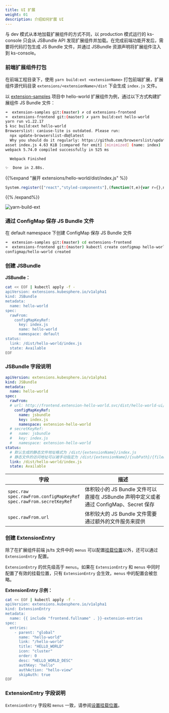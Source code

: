 ```yaml
---
title: UI 扩展
weight: 01
description: 介绍如何扩展 UI
---
```


与 dev 模式从本地加载扩展组件的方式不同，以 production 模式运行的 ks-console 只会从 JSBundle API 发现扩展组件并加载。在完成前端功能开发后，需要将代码打包生成 JS Bundle 文件，并通过 JSBundle 资源声明将扩展组件注入到 ks-console。

### 前端扩展组件打包

在前端工程目录下，使用 `yarn build:ext <extensionName>` 打包前端扩展，扩展组件源代码目录 `extensions/<extensionName>/dist` 下会生成 `index.js` 文件。

以 [extension-samples](https://github.com/kubesphere/extension-samples/tree/master/extensions-frontend) 项目中 hello-world 扩展组件为例，通过以下方式构建扩展组件 JS Bundle 文件：

```bash
➜  extension-samples git:(master) ✗ cd extensions-frontend 
➜  extensions-frontend git:(master) ✗ yarn build:ext hello-world
yarn run v1.22.17
$ ksc build:ext hello-world
Browserslist: caniuse-lite is outdated. Please run:
  npx update-browserslist-db@latest
  Why you should do it regularly: https://github.com/browserslist/update-db#readme
asset index.js 4.63 KiB [compared for emit] [minimized] (name: index)
webpack 5.74.0 compiled successfully in 525 ms

  Webpack Finished

✨  Done in 2.88s.
```

{{%expand "展开 extensions/hello-world/dist/index.js" %}}

```js
System.register(["react","styled-components"],(function(t,e){var r={},n={};return{setters:[function(t){r.default=t.default},function(t){n.default=t.default}],execute:function(){t(function(){var t={477:function(t,e,r){var n={"./base.json":77};function o(t){var e=i(t);return r(e)}function i(t){if(!r.o(n,t)){var e=new Error("Cannot find module '"+t+"'");throw e.code="MODULE_NOT_FOUND",e}return n[t]}o.keys=function(){return Object.keys(n)},o.resolve=i,t.exports=o,o.id=477},422:function(t,e,r){var n={"./base.json":214};function o(t){var e=i(t);return r(e)}function i(t){if(!r.o(n,t)){var e=new Error("Cannot find module '"+t+"'");throw e.code="MODULE_NOT_FOUND",e}return n[t]}o.keys=function(){return Object.keys(n)},o.resolve=i,t.exports=o,o.id=422},725:function(t,e,r){var n=r(825).y;e.w=function(t){if(t||(t=1),!r.y.meta||!r.y.meta.url)throw console.error("__system_context__",r.y),Error("systemjs-webpack-interop was provided an unknown SystemJS context. Expected context.meta.url, but none was provided");r.p=n(r.y.meta.url,t)}},825:function(t,e,r){function n(t,e){var r=document.createElement("a");r.href=t;for(var n="/"===r.pathname[0]?r.pathname:"/"+r.pathname,o=0,i=n.length;o!==e&&i>=0;){"/"===n[--i]&&o++}if(o!==e)throw Error("systemjs-webpack-interop: rootDirectoryLevel ("+e+") is greater than the number of directories ("+o+") in the URL path "+t);var c=n.slice(0,i+1);return r.protocol+"//"+r.host+c}e.y=n;var o=Number.isInteger||function(t){return"number"==typeof t&&isFinite(t)&&Math.floor(t)===t}},726:function(t){"use strict";t.exports=r},815:function(t){"use strict";t.exports=n},77:function(t){"use strict";t.exports={name:"Name"}},214:function(t){"use strict";t.exports={name:"名称"}}},o={};function i(e){var r=o[e];if(void 0!==r)return r.exports;var n=o[e]={exports:{}};return t[e](n,n.exports,i),n.exports}i.y=e,i.d=function(t,e){for(var r in e)i.o(e,r)&&!i.o(t,r)&&Object.defineProperty(t,r,{enumerable:!0,get:e[r]})},i.g=function(){if("object"==typeof globalThis)return globalThis;try{return this||new Function("return this")()}catch(t){if("object"==typeof window)return window}}(),i.o=function(t,e){return Object.prototype.hasOwnProperty.call(t,e)},i.r=function(t){"undefined"!=typeof Symbol&&Symbol.toStringTag&&Object.defineProperty(t,Symbol.toStringTag,{value:"Module"}),Object.defineProperty(t,"__esModule",{value:!0})},function(){var t;i.g.importScripts&&(t=i.g.location+"");var e=i.g.document;if(!t&&e&&(e.currentScript&&(t=e.currentScript.src),!t)){var r=e.getElementsByTagName("script");if(r.length)for(var n=r.length-1;n>-1&&(!t||!/^http(s?):/.test(t));)t=r[n--].src}if(!t)throw new Error("Automatic publicPath is not supported in this browser");t=t.replace(/#.*$/,"").replace(/\?.*$/,"").replace(/\/[^\/]+$/,"/"),i.p=t}();var c={};return(0,i(725).w)(1),function(){"use strict";i.r(c),i.d(c,{default:function(){return j}});var t=i(726),e=i(815).default.h3.withConfig({displayName:"App__Wrapper",componentId:"sc-1bs6lxk-0"})(["margin:8rem auto;text-align:center;"]);function r(){return t.default.createElement(e,null,"Say hi to the world!")}var n=[{path:"/hello-world",element:t.default.createElement(r,null)}];function o(t){return o="function"==typeof Symbol&&"symbol"==typeof Symbol.iterator?function(t){return typeof t}:function(t){return t&&"function"==typeof Symbol&&t.constructor===Symbol&&t!==Symbol.prototype?"symbol":typeof t},o(t)}function u(t){var e=function(t,e){if("object"!=o(t)||!t)return t;var r=t[Symbol.toPrimitive];if(void 0!==r){var n=r.call(t,e||"default");if("object"!=o(n))return n;throw new TypeError("@@toPrimitive must return a primitive value.")}return("string"===e?String:Number)(t)}(t,"string");return"symbol"==o(e)?e:e+""}function a(t,e,r){return(e=u(e))in t?Object.defineProperty(t,e,{value:r,enumerable:!0,configurable:!0,writable:!0}):t[e]=r,t}function s(t,e){var r=Object.keys(t);if(Object.getOwnPropertySymbols){var n=Object.getOwnPropertySymbols(t);e&&(n=n.filter((function(e){return Object.getOwnPropertyDescriptor(t,e).enumerable}))),r.push.apply(r,n)}return r}function f(t){for(var e=1;e<arguments.length;e++){var r=null!=arguments[e]?arguments[e]:{};e%2?s(Object(r),!0).forEach((function(e){a(t,e,r[e])})):Object.getOwnPropertyDescriptors?Object.defineProperties(t,Object.getOwnPropertyDescriptors(r)):s(Object(r)).forEach((function(e){Object.defineProperty(t,e,Object.getOwnPropertyDescriptor(r,e))}))}return t}for(var l=i(422),p=l.keys().filter((function(t){return"./index.ts"!==t})),y={},b=0;b<p.length;b+=1)p[b].startsWith(".")&&(y=f(f({},y),l(p[b])));var m=y;function d(t,e){var r=Object.keys(t);if(Object.getOwnPropertySymbols){var n=Object.getOwnPropertySymbols(t);e&&(n=n.filter((function(e){return Object.getOwnPropertyDescriptor(t,e).enumerable}))),r.push.apply(r,n)}return r}function v(t){for(var e=1;e<arguments.length;e++){var r=null!=arguments[e]?arguments[e]:{};e%2?d(Object(r),!0).forEach((function(e){a(t,e,r[e])})):Object.getOwnPropertyDescriptors?Object.defineProperties(t,Object.getOwnPropertyDescriptors(r)):d(Object(r)).forEach((function(e){Object.defineProperty(t,e,Object.getOwnPropertyDescriptor(r,e))}))}return t}for(var h=i(477),O=h.keys().filter((function(t){return"./index.ts"!==t})),g={},w=0;w<O.length;w+=1)O[w].startsWith(".")&&(g=v(v({},g),h(O[w])));var j={routes:n,menus:[{parent:"topbar",name:"hello-world",title:"HELLO_WORLD",icon:"cluster",order:0,desc:"Say hi to the world!",skipAuth:!0}],locales:{zh:m,en:g}}}(),c}())}}}));
```

{{% /expand%}}

![yarn-build-ext](yarn-build-ext.png?width=1200px)

### 通过 ConfigMap 保存 JS Bundle 文件

在 default namespace 下创建 ConfigMap 保存 JS Bundle 文件

```bash
➜  extension-samples git:(master) cd extensions-frontend 
➜  extensions-frontend git:(master) kubectl create configmap hello-world --from-file=extensions/hello-world/dist/index.js
configmap/hello-world created
```

### 创建 JSBundle

**JSBundle：**

```bash
cat << EOF | kubectl apply -f -
apiVersion: extensions.kubesphere.io/v1alpha1
kind: JSBundle
metadata:
  name: hello-world
spec:
  rawFrom:
    configMapKeyRef:
      key: index.js
      name: hello-world
      namespace: default
status:
  link: /dist/hello-world/index.js
  state: Available
EOF
```

### JSBundle 字段说明

```yaml
apiVersion: extensions.kubesphere.io/v1alpha1
kind: JSBundle
metadata:
  name: hello-world
spec:
  rawFrom:
  # url: http://frontend.extension-hello-world.svc/dist/hello-world-ui/index.js
    configMapKeyRef:
      name: jsbundle
      key: index.js
      namespace: extension-hello-world
  # secretKeyRef:
  #   name: jsbundle
  #   key: index.js
  #   namespace: extension-hello-world
status:
  # 默认生成的静态文件地址格式为 /dist/{extensionName}/index.js
  # 静态文件的访问地址可以被手动指定为 /dist/{extensionName}/{subPath}/{fileName}
  link: /dist/hello-world/index.js 
  state: Available
```

| 字段 | 描述 |
| --- | ---|
| `spec.raw`</br>`spec.rawFrom.configMapKeyRef`</br>`spec.rawFrom.secretKeyRef` | 体积较小的 JS Bundle 文件可以直接在 JSBundle 声明中定义或者通过 ConfigMap、Secret 保存|
| `spec.rawFrom.url` | 体积较大的 JS Bundle 文件需要通过额外的文件服务来提供|

### 创建 ExtensionEntry

除了在扩展组件前端 js/ts 文件中的 `menus` 可以配置[挂载位置](./feature-customization/menu/)以外，还可以通过 `ExtensionEntry` 配置。

`ExtensionEntry` 的优先级高于 `menus`。如果在 `ExtensionEntry` 和 `menus` 中同时配置了有效的挂载位置，只有 `ExtensionEntry` 会生效，`menus` 中的配置会被忽略。

**ExtensionEntry 示例：**

```bash
cat << EOF | kubectl apply -f -
apiVersion: extensions.kubesphere.io/v1alpha1
kind: ExtensionEntry
metadata:
  name: {{ include "frontend.fullname" . }}-extension-entries
spec:
  entries:
    - parent: "global"
      name: "hello-world"
      link: "/hello-world"
      title: "HELLO_WORLD"
      icon: "cluster"
      order: 0
      desc: "HELLO_WORLD_DESC"
      authKey: "hello"
      authAction: "hello-view"
      skipAuth: true
EOF
```

### ExtensionEntry 字段说明

`ExtensionEntry` 字段和 `menus` 一致，请参阅[设置挂载位置](./feature-customization/menu/#设置挂载位置)。
